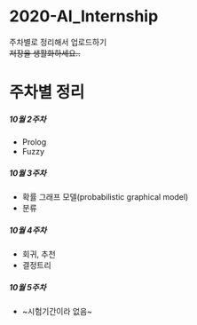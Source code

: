 # 2020-AI_Internship
주차별로 정리해서 업로드하기  
 ~~저장을 생활화하세요..~~ 
 
# 주차별 정리
##### 10월 2주차
+ Prolog   
+ Fuzzy  

##### 10월 3주차
+ 확률 그래프 모델(probabilistic graphical model)
+ 분류

##### 10월 4주차
+ 회귀, 추천 
+ 결정트리 

##### 10월 5주차
+ ~시험기간이라 없음~ 
